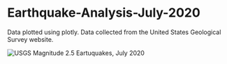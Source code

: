 # Earthquake-Analysis-July-2020

Data plotted using plotly. Data collected from the United States Geological Survey website.

![USGS Magnitude 2.5 Eartuquakes, July 2020](https://i.imgur.com/hQh4Mz4.png)
